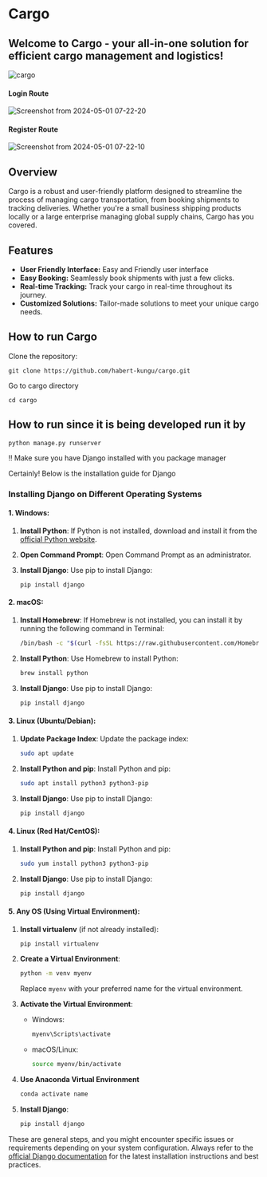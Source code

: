 
# Cargo


## Welcome to Cargo - your all-in-one solution for efficient cargo management and logistics!

![cargo](https://github.com/habert-kungu/cargo/assets/147383053/c6381c4d-fe56-48e4-a312-c881542281ff)


#### Login Route

![Screenshot from 2024-05-01 07-22-20](https://github.com/habert-kungu/cargo/assets/147383053/1314dd01-2f45-4f4f-a7ee-0210b04258e6)

#### Register Route

![Screenshot from 2024-05-01 07-22-10](https://github.com/habert-kungu/cargo/assets/147383053/2f2a51b3-5cee-41e8-be7b-1e4da6cd434b)

## Overview

Cargo is a robust and user-friendly platform designed to streamline the process of managing cargo transportation, from booking shipments to tracking deliveries. Whether you're a small business shipping products locally or a large enterprise managing global supply chains, Cargo has you covered.


## Features
- **User Friendly Interface:** Easy and Friendly user interface
- **Easy Booking:** Seamlessly book shipments with just a few clicks.
- **Real-time Tracking:** Track your cargo in real-time throughout its journey.
- **Customized Solutions:** Tailor-made solutions to meet your unique cargo needs.


 
## How to run Cargo

Clone the repository:
```
git clone https://github.com/habert-kungu/cargo.git
```
Go to cargo directory
```
cd cargo
```
## How to run since it is being developed run it by 
```
python manage.py runserver
```
!! Make sure you have Django installed with you package manager

Certainly! Below is the installation guide for Django 


### Installing Django on Different Operating Systems

#### 1. Windows:

1. **Install Python**: If Python is not installed, download and install it from the [official Python website](https://www.python.org/downloads/).

2. **Open Command Prompt**: Open Command Prompt as an administrator.

3. **Install Django**: Use pip to install Django:
   ```
   pip install django
   ```

####  2. macOS:

1. **Install Homebrew**: If Homebrew is not installed, you can install it by running the following command in Terminal:
   ```bash
   /bin/bash -c "$(curl -fsSL https://raw.githubusercontent.com/Homebrew/install/HEAD/install.sh)"
   ```

2. **Install Python**: Use Homebrew to install Python:
   ```bash
   brew install python
   ```

3. **Install Django**: Use pip to install Django:
   ```bash
   pip install django
   ```

#### 3. Linux (Ubuntu/Debian):

1. **Update Package Index**: Update the package index:
   ```bash
   sudo apt update
   ```

2. **Install Python and pip**: Install Python and pip:
   ```bash
   sudo apt install python3 python3-pip
   ```

3. **Install Django**: Use pip to install Django:
   ```bash
   pip install django
   ```

#### 4. Linux (Red Hat/CentOS):

1. **Install Python and pip**: Install Python and pip:
   ```bash
   sudo yum install python3 python3-pip
   ```

2. **Install Django**: Use pip to install Django:
   ```bash
   pip install django
   ```

#### 5. Any OS (Using Virtual Environment):

1. **Install virtualenv** (if not already installed):
   ```bash
   pip install virtualenv
   ```

2. **Create a Virtual Environment**:
   ```bash
   python -m venv myenv
   ```
   Replace `myenv` with your preferred name for the virtual environment.

3. **Activate the Virtual Environment**:
   - Windows:
     ```bash
     myenv\Scripts\activate
     ```
   - macOS/Linux:
     ```bash
     source myenv/bin/activate
     ```
4. **Use Anaconda Virtual Environment**
    ```bash
    conda activate name
    ```
   
5. **Install Django**:
   ```bash
   pip install django
   ```

These are general steps, and you might encounter specific issues or requirements depending on your system configuration. Always refer to the [official Django documentation](https://docs.djangoproject.com/en/stable/intro/install/) for the latest installation instructions and best practices.

